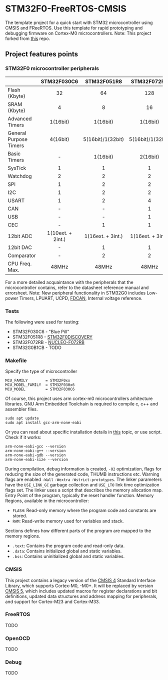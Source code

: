 # STM32F0-FreeRTOS-CMSIS

The template project for a quick start with STM32 microcontroller using CMSIS and FReeRTOS. Use this template for rapid prototyping and debugging firmware on Cortex-M0 microcontrollers. Note: This project forked from [this](https://github.com/WoodyWoodsta/STM32F0-freeRTOS-CMSIS) repo.

## Project features points
### STM32F0 microcontroller peripherals

|                        |    STM32F030C6    |    STM32F051R8    |    STM32F072RB    |         STM32G0B1CB        |
|------------------------|:-----------------:|:-----------------:|:-----------------:|:--------------------------:|
| Flash (Kbyte)          |         32        |         64        |        128        |             128            |
| SRAM (Kbyte)           |         4         |         8         |         16        |             144            |
| Advanced Timers        |      1(16bit)     |      1(16bit)     |      1(16bit)     |          1(16bit)          |
| General Purpose Timers |      4(16bit)     | 5(16bit)/1(32bit) | 5(16bit)/1(32bit) | 6(16bit)/1(16bit)/1(32bit) |
| Basic Timers           |         -         |      1(16bit)     |      2(16bit)     |          2(16bit)          |
| SysTick                |         1         |         1         |         1         |              1             |
| Watchdog               |         2         |         2         |         2         |              2             |
| SPI                    |         1         |         2         |         2         |              3             |
| I2C                    |         1         |         2         |         2         |              3             |
| USART                  |         1         |         2         |         4         |              6             |
| CAN                    |         -         |         -         |         1         |          2(FDCAN)          |
| USB                    |         -         |         -         |         1         |              1             |
| CEC                    |         -         |         1         |         1         |              1             |
| 12bit ADC              | 1(10ext. + 2int.) | 1(16ext. + 3int.) | 1(16ext. + 3int.) |      1(14ext. + 3int.)     |
| 12bit DAC              |         -         |         1         |         1         |              2             |
| Comparator             |         -         |         2         |         2         |              3             |
| CPU Freq. Max.         |       48MHz       |       48MHz       |       48MHz       |            64MHz           |

For a more detailed acquaintance with the peripherals that the microcontroller contains, refer to the datasheet reference manual and errorsheet. Note: New peripheral functionality in STM32G0 includes Low-power Timers, LPUART, UCPD, [FDCAN](https://habr.com/en/articles/546282/), Internal voltage reference.

### Tests

The following were used for testing:
  - STM32F030C6 - "Blue Pill"
  - STM32F051R8 - [STM32F0DISCOVERY](https://www.st.com/en/evaluation-tools/stm32f0discovery.html)
  - STM32F072RB - [NUCLEO-F072RB](https://www.st.com/en/evaluation-tools/nucleo-f072rb.html)
  - STM32G0B1CB - TODO

### Makefile
Specify the type of microcontroller

```
MCU_FAMILY        = STM32F0xx
MCU_MODEL_FAMILY  = STM32F030x6
MCU_MODEL         = STM32F030C6
```

Of course, this project uses arm cortex-m0 microcontrollers arhitecture libraries. GNU Arm Embedded Toolchain is required to compile c, c++ and assembler files.

```
sudo apt update
sudo apt install gcc-arm-none-eabi
```

Or you can read about specific installation details in [this](https://askubuntu.com/questions/1243252/how-to-install-arm-none-eabi-gdb-on-ubuntu-20-04-lts-focal-fossa) topic, or use script.
Check if it works:

```
arm-none-eabi-gcc --version
arm-none-eabi-g++ --version
arm-none-eabi-gdb --version
arm-none-eabi-size --version
```

During compilation, debug information is created, `-O2` optimization, flags for reducing the size of the generated code, THUMB instructions etc. Warning flags are enabled `-Wall` `-Wextra` `-Wstrict-prototypes`.
The linker parameters have the `USE_LINK_GC` garbage collection and `USE_LTO` link time optimization flags set. The linker uses a script that describes the memory allocation map. Entry Point of the program, typically the reset handler function. Memory Regions, available in the microcontroller:
  - `FLASH`: Read-only memory where the program code and constants are stored.
  - `RAM`: Read-write memory used for variables and stack.

Sections defines how different parts of the program are mapped to the memory regions.
  - `.text`: Contains the program code and read-only data.
  - `.data`: Contains initialized global and static variables.
  - `.bss`: Contains uninitialized global and static variables.

### CMSIS
This project contains a legacy version of the [CMSIS 4](https://github.com/ARM-software/CMSIS_4) Standard Interface Library, which supports Cortex-M0, -M0+. It will be replaced by version [CMSIS 5](https://github.com/STMicroelectronics/cmsis-device-f0/tree/v2.3.7), which includes updated macros for register declarations and bit definitions, updated data structures and address mapping for peripherals, and support for Cortex-M23 and Cortex-M33.

### FreeRTOS
TODO

### OpenOCD
TODO

### Debug
TODO